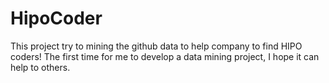 # HipoCoder
This project try to mining the github data to help company to find HIPO coders! The first time for me to develop a data mining project, I hope it can help
to others.
